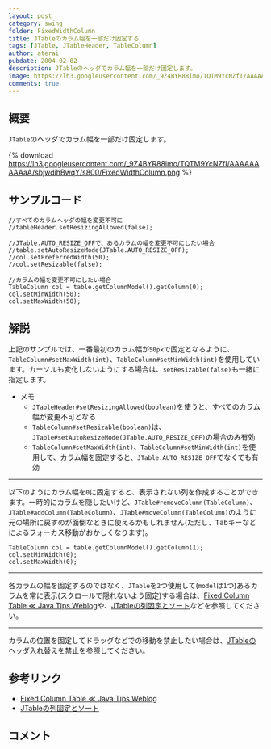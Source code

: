 ```yaml
---
layout: post
category: swing
folder: FixedWidthColumn
title: JTableのカラム幅を一部だけ固定する
tags: [JTable, JTableHeader, TableColumn]
author: aterai
pubdate: 2004-02-02
description: JTableのヘッダでカラム幅を一部だけ固定します。
image: https://lh3.googleusercontent.com/_9Z4BYR88imo/TQTM9YcNZfI/AAAAAAAAAaA/sbjwdihBwqY/s800/FixedWidthColumn.png
comments: true
---
```

## 概要
`JTable`のヘッダでカラム幅を一部だけ固定します。

{% download https://lh3.googleusercontent.com/_9Z4BYR88imo/TQTM9YcNZfI/AAAAAAAAAaA/sbjwdihBwqY/s800/FixedWidthColumn.png %}

## サンプルコード
<pre class="prettyprint"><code>//すべてのカラムヘッダの幅を変更不可に
//tableHeader.setResizingAllowed(false);

//JTable.AUTO_RESIZE_OFFで、あるカラムの幅を変更不可にしたい場合
//table.setAutoResizeMode(JTable.AUTO_RESIZE_OFF);
//col.setPreferredWidth(50);
//col.setResizable(false);

//カラムの幅を変更不可にしたい場合
TableColumn col = table.getColumnModel().getColumn(0);
col.setMinWidth(50);
col.setMaxWidth(50);
</code></pre>

## 解説
上記のサンプルでは、一番最初のカラム幅が`50px`で固定となるように、`TableColumn#setMaxWidth(int)`、`TableColumn#setMinWidth(int)`を使用しています。カーソルも変化しないようにする場合は、`setResizable(false)`も一緒に指定します。

- メモ
    - `JTableHeader#setResizingAllowed(boolean)`を使うと、すべてのカラム幅が変更不可となる
    - `TableColumn#setResizable(boolean)`は、`JTable#setAutoResizeMode(JTable.AUTO_RESIZE_OFF)`の場合のみ有効
    - `TableColumn#setMaxWidth(int)`、`TableColumn#setMinWidth(int)`を使用して、カラム幅を固定すると、`JTable.AUTO_RESIZE_OFF`でなくても有効

<!-- dummy comment line for breaking list -->

- - - -
以下のようにカラム幅を`0`に固定すると、表示されない列を作成することができます。一時的にカラムを隠したいけど、`JTable#removeColumn(TableColumn)`、`JTable#addColumn(TableColumn)`、`JTable#moveColumn(TableColumn)`のように元の場所に戻すのが面倒なときに使えるかもしれません(ただし、<kbd>Tab</kbd>キーなどによるフォーカス移動がおかしくなります)。

<pre class="prettyprint"><code>TableColumn col = table.getColumnModel().getColumn(1);
col.setMinWidth(0);
col.setMaxWidth(0);
</code></pre>

- - - -
各カラムの幅を固定するのではなく、`JTable`を`2`つ使用して(`model`は`1`つ)あるカラムを常に表示(スクロールで隠れないよう固定)する場合は、[Fixed Column Table ≪ Java Tips Weblog](http://tips4java.wordpress.com/2008/11/05/fixed-column-table/)や、[JTableの列固定とソート](http://ateraimemo.com/Swing/FixedColumnTableSorting.html)などを参照してください。

- - - -
カラムの位置を固定してドラッグなどでの移動を禁止したい場合は、[JTableのヘッダ入れ替えを禁止](http://ateraimemo.com/Swing/Reordering.html)を参照してください。

## 参考リンク
- [Fixed Column Table ≪ Java Tips Weblog](http://tips4java.wordpress.com/2008/11/05/fixed-column-table/)
- [JTableの列固定とソート](http://ateraimemo.com/Swing/FixedColumnTableSorting.html)

<!-- dummy comment line for breaking list -->

## コメント
